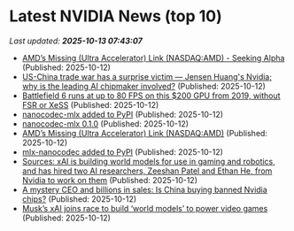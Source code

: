 # Latest NVIDIA News (top 10)
_Last updated: **2025-10-13 07:43:07**_

- [AMD’s Missing (Ultra Accelerator) Link (NASDAQ:AMD) - Seeking Alpha](https://slashdot.org/firehose.pl?op=view&amp;id=179760306) (Published: 2025-10-12)
- [US-China trade war has a surprise victim — Jensen Huang's Nvidia; why is the leading AI chipmaker involved?](https://www.livemint.com/companies/news/uschina-trade-war-has-a-surprise-victim-jensen-huangs-nvidia-why-is-the-leading-ai-chipmaker-involved-11760248890743.html) (Published: 2025-10-12)
- [Battlefield 6 runs at up to 80 FPS on this $200 GPU from 2019, without FSR or XeSS](https://www.notebookcheck.net/Battlefield-6-runs-at-up-to-80-FPS-on-this-200-GPU-from-2019-without-FSR-or-XeSS.1136494.0.html) (Published: 2025-10-12)
- [nanocodec-mlx added to PyPI](https://pypi.org/project/nanocodec-mlx/) (Published: 2025-10-12)
- [nanocodec-mlx 0.1.0](https://pypi.org/project/nanocodec-mlx/0.1.0/) (Published: 2025-10-12)
- [AMD’s Missing (Ultra Accelerator) Link (NASDAQ:AMD)](https://biztoc.com/x/9b8eefe25032723f) (Published: 2025-10-12)
- [mlx-nanocodec added to PyPI](https://pypi.org/project/mlx-nanocodec/) (Published: 2025-10-12)
- [Sources: xAI is building world models for use in gaming and robotics, and has hired two AI researchers, Zeeshan Patel and Ethan He, from Nvidia to work on them](https://biztoc.com/x/b1285bd74e0adc75) (Published: 2025-10-12)
- [A mystery CEO and billions in sales: Is China buying banned Nvidia chips?](https://indianexpress.com/article/technology/tech-news-technology/a-mystery-ceo-and-billions-in-sales-is-china-buying-banned-nvidia-chips-10302088/) (Published: 2025-10-12)
- [Musk’s xAI joins race to build ‘world models’ to power video games](https://biztoc.com/x/15399bc363b4f47e) (Published: 2025-10-12)

